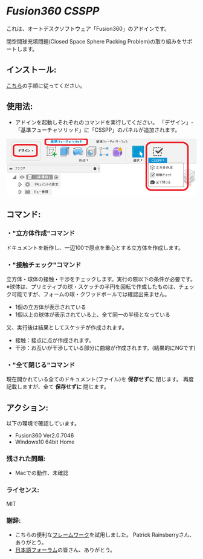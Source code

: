 # ***Fusion360 CSSPP***

これは、オートデスクソフトウェア「Fusion360」のアドインです。

閉空間球充填問題(Closed Space Sphere Packing Problem)の取り組みをサポートします。

## インストール:
[こちら](https://knowledge.autodesk.com/ja/support/fusion-360/troubleshooting/caas/sfdcarticles/sfdcarticles/JPN/How-to-install-an-ADD-IN-and-Script-in-Fusion-360.html)の手順に従ってください。

## 使用法:

+ アドインを起動しそれぞれのコマンドを実行してください。
「デザイン」-「基準フューチャソリッド」に「CSSPP」のパネルが追加されます。

<img src="./resources/panel.png">

## コマンド:

### ・"立方体作成"コマンド
ドキュメントを新作し、一辺100で原点を重心とする立方体を作成します。

### ・"接触チェック"コマンド
立方体・球体の接触・干渉をチェックします。実行の際以下の条件が必要です。
※球体は、プリミティブの球・スケッチの半円を回転で作成したものは、チェック可能ですが、フォームの球・クワッドボールでは確認出来ません。
+ 1個の立方体が表示されている
+ 1個以上の球体が表示されている上、全て同一の半径となっている

又、実行後は結果としてスケッチが作成されます。
+ 接触：接点に点が作成されます。
+ 干渉：お互いが干渉している部分に曲線が作成されます。(結果的にNGです)

### ・"全て閉じる"コマンド
現在開かれている全てのドキュメント(ファイル)を **保存せずに** 閉じます。
再度記載しますが、全て **保存せずに** 閉じます。

## アクション:
以下の環境で確認しています。
 + Fusion360 Ver2.0.7046
 + Windows10 64bit Home

### 残された問題:
+ Macでの動作、未確認

### ライセンス:
MIT

### 謝辞:
+ こちらの便利な[フレームワーク](https://github.com/tapnair/Fusion360AddinSkeleton)を試用しました。
 Patrick Rainsberryさん、ありがとう。
+ [日本語フォーラム](https://forums.autodesk.com/t5/fusion-360-ri-ben-yu/bd-p/707)の皆さん、ありがとう。